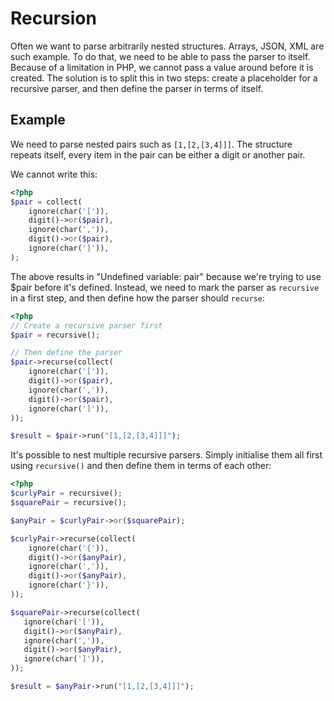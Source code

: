 # Recursion 

Often we want to parse arbitrarily nested structures. Arrays, JSON, XML are such example. To do that, we need to be able to pass the parser to itself. Because of a limitation in PHP, we cannot pass a value around before it is created. The solution is to split this in two steps: create a placeholder for a recursive parser, and then define the parser in terms of itself. 

## Example

We need to parse nested pairs such as `[1,[2,[3,4]]]`. The structure repeats itself, every item in the pair can be either a digit or another pair. 

We cannot write this:

```php
<?php
$pair = collect(
    ignore(char('[')),
    digit()->or($pair),
    ignore(char(',')),
    digit()->or($pair),
    ignore(char(']')),
);
```

The above results in "Undefined variable: pair" because we're trying to use $pair before it's defined. Instead, we need to mark the parser as `recursive` in a first step, and then define how the parser should `recurse`: 

```php
<?php
// Create a recursive parser first
$pair = recursive();

// Then define the parser
$pair->recurse(collect(
    ignore(char('[')),
    digit()->or($pair),
    ignore(char(',')),
    digit()->or($pair),
    ignore(char(']')),
));

$result = $pair->run("[1,[2,[3,4]]]");
```

It's possible to nest multiple recursive parsers. Simply initialise them all first using  `recursive()` and then define them in terms of each other:

```php
<?php
$curlyPair = recursive();
$squarePair = recursive();

$anyPair = $curlyPair->or($squarePair);

$curlyPair->recurse(collect(
    ignore(char('{')),
    digit()->or($anyPair),
    ignore(char(',')),
    digit()->or($anyPair),
    ignore(char('}')),
));

$squarePair->recurse(collect(
   ignore(char('[')),
   digit()->or($anyPair),
   ignore(char(',')),
   digit()->or($anyPair),
   ignore(char(']')),
));

$result = $anyPair->run("[1,[2,[3,4]]]");